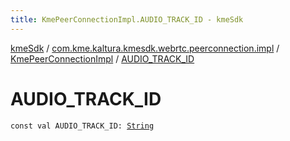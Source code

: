 ```yaml
---
title: KmePeerConnectionImpl.AUDIO_TRACK_ID - kmeSdk
---
```


[kmeSdk](../../index.html) / [com.kme.kaltura.kmesdk.webrtc.peerconnection.impl](../index.html) / [KmePeerConnectionImpl](index.html) / [AUDIO_TRACK_ID](./-a-u-d-i-o_-t-r-a-c-k_-i-d.html)

# AUDIO_TRACK_ID

`const val AUDIO_TRACK_ID: `[`String`](https://kotlinlang.org/api/latest/jvm/stdlib/kotlin/-string/index.html)